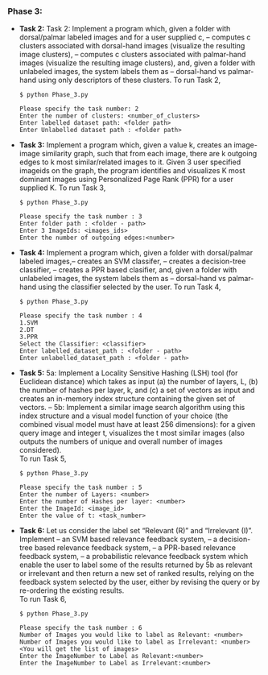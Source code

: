 ### Phase 3:

* **Task 2:** 
Task 2: Implement a program which, given a folder with dorsal/palmar labeled images and for a user supplied c,
– computes c clusters associated with dorsal-hand images (visualize the resulting image clusters),
– computes c clusters associated with palmar-hand images (visualize the resulting image clusters),
  and, given a folder with unlabeled images, the system labels them as
– dorsal-hand vs palmar-hand using only descriptors of these clusters.
   To run Task 2,
    ```
    $ python Phase_3.py

    Please specify the task number: 2
    Enter the number of clusters: <number_of_clusters>
    Enter labelled dataset path: <folder path>
    Enter Unlabelled dataset path : <folder path> 
    ```
  
* **Task 3:** 
Implement a program which, given a value k, creates an image-image similarity graph, such that from each
image, there are k outgoing edges to k most similar/related images to it. Given 3 user specified imageids on the graph,
the program identifies and visualizes K most dominant images using Personalized Page Rank (PPR) for a user supplied
K.
    To run Task 3,
    ```
    $ python Phase_3.py

    Please specify the task number : 3
    Enter folder path : <folder - path>
    Enter 3 ImageIds: <images_ids>
    Enter the number of outgoing edges:<number>
    ```
  
* **Task 4:** 
Implement a program which, given a folder with dorsal/palmar labeled images,– creates an SVM classifer,
– creates a decision-tree classifier,
– creates a PPR based clasifier,
 and, given a folder with unlabeled images, the system labels them as
– dorsal-hand vs palmar-hand
using the classifier selected by the user.
    To run Task 4,
    ```
    $ python Phase_3.py

    Please specify the task number : 4
    1.SVM
    2.DT
    3.PPR
    Select the Classifier: <classifier>
    Enter labelled_dataset_path : <folder - path>
    Enter unlabelled_dataset_path : <folder - path>
    ```
* **Task 5:** 
5a: Implement a Locality Sensitive Hashing (LSH) tool (for Euclidean distance) which takes as input (a) the number
of layers, L, (b) the number of hashes per layer, k, and (c) a set of vectors as input and creates an in-memory index
structure containing the given set of vectors.
– 5b: Implement a similar image search algorithm using this index structure and a visual model function of your
choice (the combined visual model must have at least 256 dimensions): for a given query image and integer t,
visualizes the t most similar images (also outputs the numbers of unique and overall number of images considered).    
To run Task 5,
    ```
    $ python Phase_3.py

    Please specify the task number : 5
    Enter the number of Layers: <number>
    Enter the number of Hashes per layer: <number>
    Enter the ImageId: <image_id>
    Enter the value of t: <task_number>
    ```
* **Task 6:** 
Let us consider the label set “Relevant (R)” and “Irrelevant (I)”. Implement
– an SVM based relevance feedback system,
– a decision-tree based relevance feedback system,
– a PPR-based relevance feedback system,
– a probabilistic relevance feedback system
which enable the user to label some of the results returned by 5b as relevant or irrelevant and then return a new set of
ranked results, relying on the feedback system selected by the user, either by revising the query or by re-ordering the
existing results.    
To run Task 6,
    ```
    $ python Phase_3.py

    Please specify the task number : 6
    Number of Images you would like to label as Relevant: <number>
    Number of Images you would like to label as Irrelevant: <number>
    <You will get the list of images>
    Enter the ImageNumber to Label as Relevant:<number>
    Enter the ImageNumber to Label as Irrelevant:<number>
    ```
